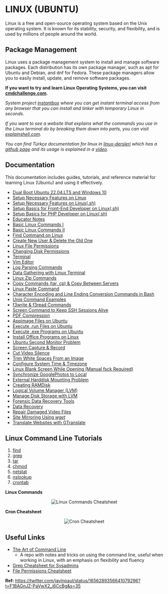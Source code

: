 # LINUX (UBUNTU)

Linux is a free and open-source operating system based on the Unix operating system. It is known for its stability, security, and flexibility, and is used by millions of people around the world.

## Package Management

Linux uses a package management system to install and manage software packages. Each distribution has its own package manager, such as apt for Ubuntu and Debian, and dnf for Fedora. These package managers allow you to easily install, update, and remove software packages.

**If you want to try and learn Linux Operating Systems, you can visit [cmdchallenge.com](https://cmdchallenge.com/).**

_System project [instantbox](https://github.com/instantbox/instantbox) where you can get instant terminal access from any browser that you can install and tinker with temporary Linux in seconds._

_If you want to see a website that explains what the commands you use in the Linux terminal do by breaking them down into parts, you can visit [explainshell.com](https://explainshell.com/)._

_You can find Türkçe documentation for linux in [linux-dersleri](https://linux-dersleri.github.io/menu.html) which has a [github page](https://github.com/Linux-Dersleri/linux-dersleri.github.io) and its usage is explained in a [video](https://www.youtube.com/watch?v=RyDpMx6NLnI)._

## Documentation

This documentation includes guides, tutorials, and reference material for learning Linux (Ubuntu) and using it effectively.

- [Dual Boot Ubuntu 22.04.LTS and Windows 10](./dual.boot.ubuntu.22.04.1.lts.and.windows10.md)
- [Setup Necessary Features on Linux](./setup.necessary.features.on.linux.md)
- [Setup Necessary Features on Linux(.sh)](./setup.necessary.features.on.linux.sh)
- [Setup Basics for Front-End Developer on Linux(.sh)](./setup.front.end.sh)
- [Setup Basics for PHP Developer on Linux(.sh)](./setup.php.sh)
- [Educator Notes](./egitmen.notlari.md)
- [Basic Linux Commands I](./temel.linux.komutlari1.md)
- [Basic Linux Commands II](./temel.linux.komutlari2.md)
- [Find Command on Linux](./find.command.md)
- [Create New User & Delete the Old One](./create.new.user.md)
- [Linux File Permissions](./linux.dosya.izinleri.md)
- [Changing Disk Permissions](./changing.disk.permissions.md)
- [Terminal](./terminal.md)
- [Vim Editor](./vim.md)
- [Log Parsing Commands](./log.parsing.md)
- [Data Gathering with Linux Terminal](./linux.terminal.ile.veri.toplama.md)
- [Linux Zip Commands](./linux.zip.komutlari.md)
- [Copy Commands (tar, cp) & Copy Between Servers](./copy.with.tar.cp.md)
- [Linux Paste Command](./paste.command.md)
- [Character Encoding and Line Ending Conversion Commands in Bash](./char.encoding.conversion.md)
- [Uniq Command Examples](./uniq.command.examples.md)
- [f3write & f3read Commands](./f3write.f3read.md)
- [Screen Command to Keep SSH Sessions Alive](./screen.command.for.sessions.md)
- [PDF Compression](./compress.pdf.md)
- [Appimage Files on Ubuntu](./how.to.use.appimage.files.md)
- [Execute .run Files on Ubuntu](./execute..run.files.md)
- [Execute .exe Programs on Ubuntu](./run.windows.programs.on.ubuntu.md)
- [Install Office Programs on Linux](./office.on.linux.md)
- [Ubuntu Second Monitor Problem](./second.monitor.problem.md)
- [Screen Capture & Record](./screen.capture.md)
- [Cut Video Silence](./delete.video.silence.md)
- [Trim White Spaces From an Image](./trim.image.md)
- [Configure System Time & Timezone](./set.system.time.md)
- [Linux Blank Screen While Opening (Manual fsck Required)](./duplicate.or.bad.block.fsck.md)
- [Synchronize GooglePhotos to Local](./sync.googlephotos.md)
- [External Harddisk Mounting Problem](./mounting.external.harddisk.md)
- [Creating RAMDisk](./creating.ramdisk.md)
- [Logical Volume Manager (LVM)](./lvm.md)
- [Manage Disk Storage with LVM](./manage.storage.with.lvm.md)
- [Forensic Data Recovery Tools](./forensic.data.recovery.tools.md)
- [Data Recovery](./data.recovery.md)
- [Repair Damaged Video Files](./repairing.damaged.videos.md)
- [Site Mirroring Using _wget_](./site.mirroring.md)
- [Translate Websites with GTranslate](./website.translation.md)

## Linux Command Line Tutorials

1. [find](https://javarevisited.blogspot.com/2018/08/10-example-of-find-command-in-unix-linux.html)
2. [grep](https://javarevisited.blogspot.com/2011/06/10-examples-of-grep-command-in-unix-and.html)
3. [tar](https://javarevisited.blogspot.com/2011/11/tar-command-in-unix-linux-example.html)
4. [chmod](https://javarevisited.blogspot.com/2012/03/10-example-of-chmod-command-in-unix.html)
5. [netstat](https://www.java67.com/2022/08/10-examples-of-netstat-command-in-linux.html)
6. [nslookup](https://www.java67.com/2012/12/unix-command-to-find-ip-address-from-hostname.html)
7. [crontab](https://www.java67.com/2017/08/how-to-backup-and-load-crontab-from-file-Linux-example.html)

**Linux Commands**

<div style="text-align: center;">
  <img src="https://pbs.twimg.com/media/F5L5PnmWAAAje7k?format=jpg&name=900x900" title="Linux Commands Cheatsheet"><br>
</div>

**Cron Cheatsheet**

<div style="text-align: center;">
  <img src="https://pbs.twimg.com/media/FvxSYknagAEzE1F?format=jpg&name=4096x4096" title="Cron Cheatsheet">
</div>

## Useful Links

- [The Art of Command Line](https://github.com/jlevy/the-art-of-command-line)
  - A repo with notes and tricks on using the command line, useful when working in Linux, with an emphasis on flexibility and fluency
- [Grep Cheatsheet for Sysadmins](https://pbs.twimg.com/media/F4AiJA1XAAEGdKN?format=jpg&name=4096x4096)
- [File Permissions Cheatsheet](https://pbs.twimg.com/media/F4jI5nxawAIgI00?format=jpg&name=medium)

**Ref:** https://twitter.com/javinpaul/status/1656289356641079296?t=F1BAGnJZ-PaVwX2_i6CcBg&s=35
